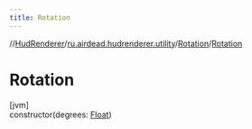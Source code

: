 ```yaml
---
title: Rotation
---
```

//[HudRenderer](../../../index.html)/[ru.airdead.hudrenderer.utility](../index.html)/[Rotation](index.html)/[Rotation](-rotation.html)



# Rotation



[jvm]\
constructor(degrees: [Float](https://kotlinlang.org/api/latest/jvm/stdlib/kotlin/-float/index.html))




